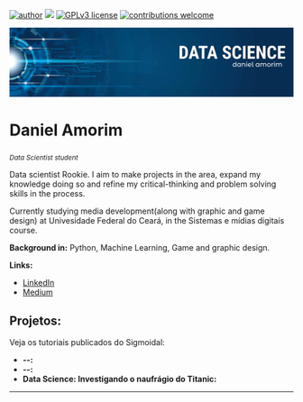 [![author](https://img.shields.io/badge/author-carlosfab-red.svg)](https://www.linkedin.com/in/carlosfab) [![](https://img.shields.io/badge/python-3.7+-blue.svg)](https://www.python.org/downloads/release/python-365/) [![GPLv3 license](https://img.shields.io/badge/License-GPLv3-blue.svg)](http://perso.crans.org/besson/LICENSE.html) [![contributions welcome](https://img.shields.io/badge/contributions-welcome-brightgreen.svg?style=flat)](https://github.com/carlosfab/data_science/issues)

<p align="center">
  <img src="banner.png" >
</p>

# Daniel Amorim
<sub>*Data Scientist student*</sub>

Data scientist Rookie. I aim to make projects in the area, expand my knowledge doing so and refine my critical-thinking and problem solving skills in the process.

Currently studying media development(along with graphic and game design) at Univesidade Federal do Ceará, in the Sistemas e mídias digitais course.

**Background in:** Python, Machine Learning, Game and graphic design.

**Links:**
* [LinkedIn](https://www.linkedin.com/in/daniel-bessa-081a08206/)
* [Medium](https://www.medium.com)


## Projetos:
Veja os tutoriais publicados do Sigmoidal:

* **--:** 
* **--:** 
* **Data Science: Investigando o naufrágio do Titanic:** 

---




